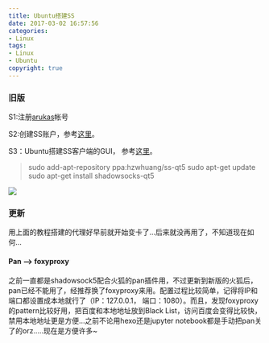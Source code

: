 ```yaml
---
title: Ubuntu搭建SS
date: 2017-03-02 16:57:56
categories:
- Linux
tags:
- Linux
- Ubuntu
copyright: true
---
```


### 旧版

S1:注册[arukas](https://app.arukas.io/)帐号

S2:创建SS账户，参考[这里](http://www.iqcni.com/other/12.html)。

S3：Ubuntu搭建SS客户端的GUI， 参考[这里](http://www.jianshu.com/p/4f6ea97427e9)。

>sudo add-apt-repository ppa:hzwhuang/ss-qt5
sudo apt-get update
sudo apt-get install shadowsocks-qt5


![](http://dataimage-1252464519.costj.myqcloud.com/images/Ubuntu/1.png)


### 更新

用上面的教程搭建的代理好早前就开始变卡了...后来就没再用了，不知道现在如何...

#### Pan --> foxyproxy

之前一直都是shadowsock5配合火狐的pan插件用，不过更新到新版的火狐后，pan已经不能用了，经推荐换了foxyproxy来用。配置过程比较简单，记得将IP和端口都设置成本地就行了（IP：127.0.0.1， 端口：1080）。而且，发现foxyproxy的pattern比较好用，把百度和本地地址放到Black List，访问百度会变得比较快，禁用本地地址更是方便...之前不论用hexo还是jupyter notebook都是手动把pan关了的orz.....现在是方便许多~











